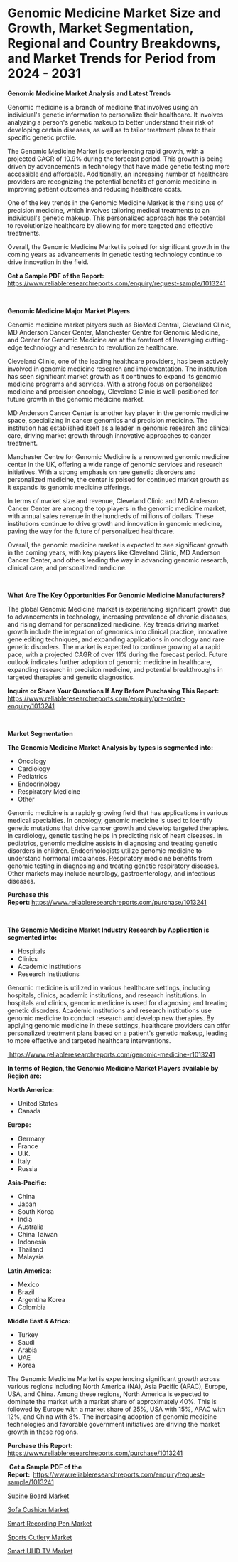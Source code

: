 <p><h1>Genomic Medicine Market Size and Growth, Market Segmentation, Regional and Country Breakdowns, and Market Trends for Period from 2024 -  2031</h1></p><p><strong>Genomic Medicine Market Analysis and Latest Trends</strong></p>
<p><p>Genomic medicine is a branch of medicine that involves using an individual's genetic information to personalize their healthcare. It involves analyzing a person's genetic makeup to better understand their risk of developing certain diseases, as well as to tailor treatment plans to their specific genetic profile.</p><p>The Genomic Medicine Market is experiencing rapid growth, with a projected CAGR of 10.9% during the forecast period. This growth is being driven by advancements in technology that have made genetic testing more accessible and affordable. Additionally, an increasing number of healthcare providers are recognizing the potential benefits of genomic medicine in improving patient outcomes and reducing healthcare costs.</p><p>One of the key trends in the Genomic Medicine Market is the rising use of precision medicine, which involves tailoring medical treatments to an individual's genetic makeup. This personalized approach has the potential to revolutionize healthcare by allowing for more targeted and effective treatments.</p><p>Overall, the Genomic Medicine Market is poised for significant growth in the coming years as advancements in genetic testing technology continue to drive innovation in the field.</p></p>
<p><strong>Get a Sample PDF of the Report:&nbsp;</strong> <a href="https://www.reliableresearchreports.com/enquiry/request-sample/1013241">https://www.reliableresearchreports.com/enquiry/request-sample/1013241</a></p>
<p>&nbsp;</p>
<p><strong>Genomic Medicine Major Market Players</strong></p>
<p><p>Genomic medicine market players such as BioMed Central, Cleveland Clinic, MD Anderson Cancer Center, Manchester Centre for Genomic Medicine, and Center for Genomic Medicine are at the forefront of leveraging cutting-edge technology and research to revolutionize healthcare.</p><p>Cleveland Clinic, one of the leading healthcare providers, has been actively involved in genomic medicine research and implementation. The institution has seen significant market growth as it continues to expand its genomic medicine programs and services. With a strong focus on personalized medicine and precision oncology, Cleveland Clinic is well-positioned for future growth in the genomic medicine market.</p><p>MD Anderson Cancer Center is another key player in the genomic medicine space, specializing in cancer genomics and precision medicine. The institution has established itself as a leader in genomic research and clinical care, driving market growth through innovative approaches to cancer treatment.</p><p>Manchester Centre for Genomic Medicine is a renowned genomic medicine center in the UK, offering a wide range of genomic services and research initiatives. With a strong emphasis on rare genetic disorders and personalized medicine, the center is poised for continued market growth as it expands its genomic medicine offerings.</p><p>In terms of market size and revenue, Cleveland Clinic and MD Anderson Cancer Center are among the top players in the genomic medicine market, with annual sales revenue in the hundreds of millions of dollars. These institutions continue to drive growth and innovation in genomic medicine, paving the way for the future of personalized healthcare.</p><p>Overall, the genomic medicine market is expected to see significant growth in the coming years, with key players like Cleveland Clinic, MD Anderson Cancer Center, and others leading the way in advancing genomic research, clinical care, and personalized medicine.</p></p>
<p>&nbsp;</p>
<p><strong>What Are The Key Opportunities For Genomic Medicine Manufacturers?</strong></p>
<p><p>The global Genomic Medicine market is experiencing significant growth due to advancements in technology, increasing prevalence of chronic diseases, and rising demand for personalized medicine. Key trends driving market growth include the integration of genomics into clinical practice, innovative gene editing techniques, and expanding applications in oncology and rare genetic disorders. The market is expected to continue growing at a rapid pace, with a projected CAGR of over 11% during the forecast period. Future outlook indicates further adoption of genomic medicine in healthcare, expanding research in precision medicine, and potential breakthroughs in targeted therapies and genetic diagnostics.</p></p>
<p><strong>Inquire or Share Your Questions If Any Before Purchasing This Report:</strong> <a href="https://www.reliableresearchreports.com/enquiry/pre-order-enquiry/1013241">https://www.reliableresearchreports.com/enquiry/pre-order-enquiry/1013241</a></p>
<p>&nbsp;</p>
<p><strong>Market Segmentation</strong></p>
<p><strong>The Genomic Medicine Market Analysis by types is segmented into:</strong></p>
<p><ul><li>Oncology</li><li>Cardiology</li><li>Pediatrics</li><li>Endocrinology</li><li>Respiratory Medicine</li><li>Other</li></ul></p>
<p><p>Genomic medicine is a rapidly growing field that has applications in various medical specialties. In oncology, genomic medicine is used to identify genetic mutations that drive cancer growth and develop targeted therapies. In cardiology, genetic testing helps in predicting risk of heart diseases. In pediatrics, genomic medicine assists in diagnosing and treating genetic disorders in children. Endocrinologists utilize genomic medicine to understand hormonal imbalances. Respiratory medicine benefits from genomic testing in diagnosing and treating genetic respiratory diseases. Other markets may include neurology, gastroenterology, and infectious diseases.</p></p>
<p><strong>Purchase this Report:&nbsp;</strong><a href="https://www.reliableresearchreports.com/purchase/1013241">https://www.reliableresearchreports.com/purchase/1013241</a></p>
<p>&nbsp;</p>
<p><strong>The Genomic Medicine Market Industry Research by Application is segmented into:</strong></p>
<p><ul><li>Hospitals</li><li>Clinics</li><li>Academic Institutions</li><li>Research Institutions</li></ul></p>
<p><p>Genomic medicine is utilized in various healthcare settings, including hospitals, clinics, academic institutions, and research institutions. In hospitals and clinics, genomic medicine is used for diagnosing and treating genetic disorders. Academic institutions and research institutions use genomic medicine to conduct research and develop new therapies. By applying genomic medicine in these settings, healthcare providers can offer personalized treatment plans based on a patient's genetic makeup, leading to more effective and targeted healthcare interventions.</p></p>
<p><a href="https://www.reliableresearchreports.com/genomic-medicine-r1013241">&nbsp;https://www.reliableresearchreports.com/genomic-medicine-r1013241</a></p>
<p><strong>In terms of Region, the Genomic Medicine Market Players available by Region are:</strong></p>
<p>
    <p> <strong> North America: </strong>
        <ul>
            <li>United States</li>
            <li>Canada</li>
        </ul>
        </p> 
    <p> <strong> Europe: </strong>
        <ul>
            <li>Germany</li>
            <li>France</li>
            <li>U.K.</li>
            <li>Italy</li>
            <li>Russia</li>
        </ul>
        </p> 
    <p> <strong> Asia-Pacific: </strong>
        <ul>
            <li>China</li>
            <li>Japan</li>
            <li>South Korea</li>
            <li>India</li>
            <li>Australia</li>
            <li>China Taiwan</li>
            <li>Indonesia</li>
            <li>Thailand</li>
            <li>Malaysia</li>
        </ul>
        </p> 
    <p> <strong> Latin America: </strong>
        <ul>
            <li>Mexico</li>
            <li>Brazil</li>
            <li>Argentina Korea</li>
            <li>Colombia</li>
        </ul>
        </p> 
    <p> <strong> Middle East & Africa: </strong>
        <ul>
            <li>Turkey</li>
            <li>Saudi</li>
            <li>Arabia</li>
            <li>UAE</li>
            <li>Korea</li>
        </ul>
    </p>
    </p>
<p><p>The Genomic Medicine Market is experiencing significant growth across various regions including North America (NA), Asia Pacific (APAC), Europe, USA, and China. Among these regions, North America is expected to dominate the market with a market share of approximately 40%. This is followed by Europe with a market share of 25%, USA with 15%, APAC with 12%, and China with 8%. The increasing adoption of genomic medicine technologies and favorable government initiatives are driving the market growth in these regions.</p></p>
<p><strong>Purchase this Report: </strong><a href="https://www.reliableresearchreports.com/purchase/1013241">https://www.reliableresearchreports.com/purchase/1013241</a></p>
<p>&nbsp;<strong>Get a Sample PDF of the Report:&nbsp;&nbsp;</strong><a href="https://www.reliableresearchreports.com/enquiry/request-sample/1013241">https://www.reliableresearchreports.com/enquiry/request-sample/1013241</a></p>
<p><strong></strong></p>
<p><p><a href="https://github.com/LiamKanenood/Market-Research-Report-List-1/blob/main/supine-board-market.md">Supine Board Market</a></p><p><a href="https://github.com/vregtldg37/Market-Research-Report-List-1/blob/main/sofa-cushion-market.md">Sofa Cushion Market</a></p><p><a href="https://github.com/gladysalidde/Market-Research-Report-List-2/blob/main/smart-recording-pen-market.md">Smart Recording Pen Market</a></p><p><a href="https://github.com/rslnowrouzi/Market-Research-Report-List-1/blob/main/sports-cutlery-market.md">Sports Cutlery Market</a></p><p><a href="https://github.com/labibmmn112/Market-Research-Report-List-1/blob/main/smart-uhd-tv-market.md">Smart UHD TV Market</a></p></p>